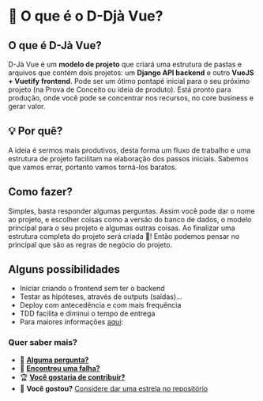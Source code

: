 # 🤔 O que é o D-Djà Vue?

## O que é D-Jà Vue?

D-Jà Vue é um **modelo de projeto** que criará uma estrutura de pastas e arquivos que contém dois projetos: um  **Django API backend** e outro **VueJS + Vuetify frontend**.
Pode ser um ótimo pontapé inicial para o seu próximo projeto (na Prova de Conceito ou ideia de produto).
Está pronto para produção, onde você pode se concentrar nos recursos, no core business e gerar valor.

## 💡 Por quê?

A ideia é sermos mais produtivos, desta forma um fluxo de trabalho e uma estrutura de projeto 
facilitam na elaboração dos passos iniciais. Sabemos que vamos errar, portanto vamos torná-los baratos.

## Como fazer?

Simples, basta responder algumas perguntas. Assim você pode dar o nome ao projeto, e escolher coisas como a versão do banco de dados, o modelo principal para o seu projeto e algumas outras coisas. Ao finalizar uma estrutura completa do projeto será criada 📂! 
Então podemos pensar no principal que são as regras de negócio do projeto.

## Alguns possibilidades

- Iniciar criando o frontend sem ter o backend
- Testar as hipóteses, através de outputs (saídas)... 
- Deploy com antecedência e com mais frequência
- TDD facilita e diminui o tempo de entrega
- Para maiores informações [aqui](https://github.com/evolutio/djavue#contributing):

### Quer saber mais?

- 💬 [**Alguma pergunta?**](https://github.com/evolutio/djavue3/discussions)
- 🐞 [**Encontrou uma falha?**](https://github.com/evolutio/djavue3/issues)
- 🏆 [**Você gostaria de contribuir?**](https://github.com/evolutio/djavue3/issues)
- 🌟 **Você gostou?** [Considere dar uma estrela no repositório](https://github.com/evolutio/djavue3)

